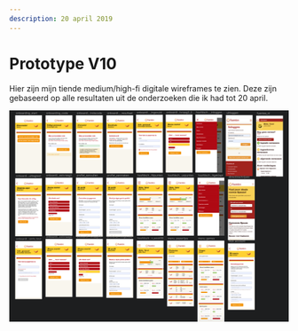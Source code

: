 ```yaml
---
description: 20 april 2019
---
```


# Prototype V10

Hier zijn mijn tiende medium/high-fi digitale wireframes te zien. Deze zijn gebaseerd op alle resultaten uit de onderzoeken die ik had tot 20 april.

![](../.gitbook/assets/schermafbeelding-2019-05-10-om-20.29.42.png)


